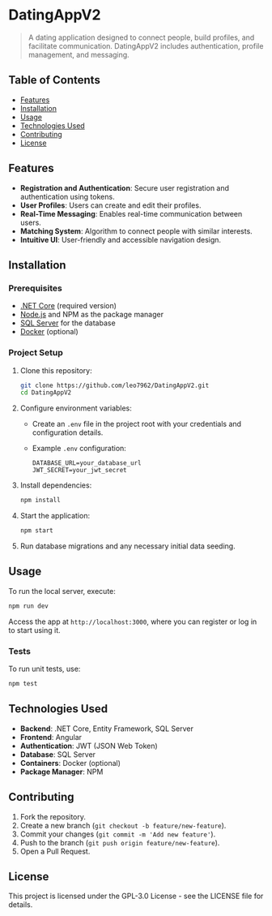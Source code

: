 # DatingAppV2

> A dating application designed to connect people, build profiles, and facilitate communication. DatingAppV2 includes authentication, profile management, and messaging.

## Table of Contents

- [Features](#features)
- [Installation](#installation)
- [Usage](#usage)
- [Technologies Used](#technologies-used)
- [Contributing](#contributing)
- [License](#license)

## Features

- **Registration and Authentication**: Secure user registration and authentication using tokens.
- **User Profiles**: Users can create and edit their profiles.
- **Real-Time Messaging**: Enables real-time communication between users.
- **Matching System**: Algorithm to connect people with similar interests.
- **Intuitive UI**: User-friendly and accessible navigation design.

## Installation

### Prerequisites

- [.NET Core](https://dotnet.microsoft.com/download) (required version)
- [Node.js](https://nodejs.org/) and NPM as the package manager
- [SQL Server](https://www.microsoft.com/en-us/sql-server/sql-server-downloads) for the database
- [Docker](https://www.docker.com/) (optional)

### Project Setup

1. Clone this repository:

    ```bash
    git clone https://github.com/leo7962/DatingAppV2.git
    cd DatingAppV2
    ```

2. Configure environment variables:

    - Create an `.env` file in the project root with your credentials and configuration details.
    - Example `.env` configuration:

        ```env
        DATABASE_URL=your_database_url
        JWT_SECRET=your_jwt_secret
        ```

3. Install dependencies:

    ```bash
    npm install
    ```

4. Start the application:

    ```bash
    npm start
    ```

5. Run database migrations and any necessary initial data seeding.

## Usage

To run the local server, execute:

```bash
npm run dev
```

Access the app at `http://localhost:3000`, where you can register or log in to start using it.

### Tests

To run unit tests, use:

```bash
npm test
```

Technologies Used
-----------------

-   **Backend**: .NET Core, Entity Framework, SQL Server
-   **Frontend**: Angular
-   **Authentication**: JWT (JSON Web Token)
-   **Database**: SQL Server
-   **Containers**: Docker (optional)
-   **Package Manager**: NPM

Contributing
------------

1.  Fork the repository.
2.  Create a new branch (`git checkout -b feature/new-feature`).
3.  Commit your changes (`git commit -m 'Add new feature'`).
4.  Push to the branch (`git push origin feature/new-feature`).
5.  Open a Pull Request.

License
-------

This project is licensed under the GPL-3.0 License - see the LICENSE file for details.

